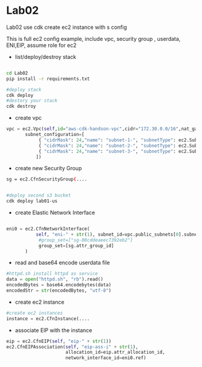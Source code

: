 # Lab02
Lab02 use cdk create ec2 instance with s config

This is full ec2 config example, include vpc, security group , userdata, ENI,EIP, assume role for ec2

 * list/deploy/destroy stack
  
  ```bash
  
  cd Lab02
  pip install -r requirements.txt
  
  #deploy stack 
  cdk deploy 
  #destory your stack 
  cdk destroy   
  
  ```
 
 * create vpc
 
 ```python
 vpc = ec2.Vpc(self,id="aws-cdk-handson-vpc",cidr="172.30.0.0/16",nat_gateways=0,
        subnet_configuration=[ 
             { "cidrMask": 24,"name": "subnet-1-", "subnetType": ec2.SubnetType.PUBLIC },
             { "cidrMask": 24,"name": "subnet-2-", "subnetType": ec2.SubnetType.PUBLIC },
             { "cidrMask": 24,"name": "subnet-3-", "subnetType": ec2.SubnetType.PUBLIC }, 
            ]) 
 ```
 
 * create new Security Group
 
 ```bash
 sg = ec2.CfnSecurityGroup(....
 
 
 #deploy second s3 bucket 
 cdk deploy lab01-us
 
 ```
 
 * create Elastic Network Interface
 
 ```python
 
 eni0 = ec2.CfnNetworkInterface(
            self, "eni-" + str(1), subnet_id=vpc.public_subnets[0].subnet_id,
             #group_set=["sg-08cddeaeec7392eb2"]
             group_set=[sg.attr_group_id]
        )
 ```

 * read and base64 encode userdata file 
 
 ```python
 #httpd.sh install httpd as service
 data = open("httpd.sh", "rb").read()
 encodedBytes = base64.encodebytes(data)
 encodedStr = str(encodedBytes, "utf-8")
 
 ```
 * create ec2 instance
 
 ```python
 #create ec2 instances
 instance = ec2.CfnInstance(....
 
 ```
 
 * associate EIP with the instance

 ```python
 eip = ec2.CfnEIP(self, "eip-" + str(1))
 ec2.CfnEIPAssociation(self, "eip-ass-i" + str(1),
                       allocation_id=eip.attr_allocation_id,
                       network_interface_id=eni0.ref)
 
 ```